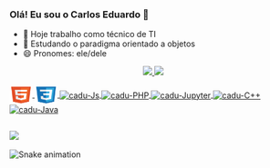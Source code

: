 ### Olá! Eu sou o Carlos Eduardo 👋

- 🔭 Hoje trabalho como técnico de TI 
- 🌱 Estudando o paradigma orientado a objetos
- 😄 Pronomes: ele/dele

<div align="center">
  <a href="https://caduleite">
  <img height="180em" src="https://github-readme-stats.vercel.app/api?username=caduleite&show_icons=true&theme=tokyonight&include_all_commits=true&count_private=true"/>
  <img height="180em" src="https://github-readme-stats.vercel.app/api/top-langs/?username=caduleite&layout=compact&langs_count=7&theme=tokyonight"/>
</div>
  
  <div style="display: inline_block"><br>
  <img align="center" alt="cadu-HTML" height="30" width="40" src="https://raw.githubusercontent.com/devicons/devicon/master/icons/html5/html5-original.svg">
  <img align="center" alt="cadu-CSS" height="30" width="40" src="https://raw.githubusercontent.com/devicons/devicon/master/icons/css3/css3-original.svg">
  <img align="center" alt="cadu-Js" height="30" width="40" src="https://cdn.jsdelivr.net/gh/devicons/devicon/icons/javascript/javascript-original.svg">
  <img align="center" alt="cadu-PHP" height="30" width="40" src="https://cdn.jsdelivr.net/gh/devicons/devicon/icons/php/php-original.svg">
  <img align="center" alt="cadu-Jupyter" height="30" width="40" src="https://cdn.jsdelivr.net/gh/devicons/devicon/icons/jupyter/jupyter-original.svg">
  <img align="center" alt="cadu-C++" height="30" width="40" src="https://cdn.jsdelivr.net/gh/devicons/devicon/icons/cplusplus/cplusplus-original.svg">
  <img align="center" alt="cadu-Java" height="30" width="40" src="https://cdn.jsdelivr.net/gh/devicons/devicon/icons/java/java-original.svg">
  
  ##
 
<div>  
  <a href = "mailto:eduardo10.smart@gmail.com"><img src="https://img.shields.io/badge/-Gmail-%23333?style=for-the-badge&logo=gmail&logoColor=red" target="_blank"></a>
  
  ![Snake animation](https://github.com/caduleite/caduleite/blob/output/github-contribution-grid-snake.svg)
  
</div>
